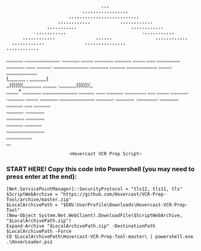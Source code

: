                                        ,,,                                      
                                ,,,,,,,,,,,,,,,,,                               
                           ,,,,,,,,,,,,,,,,,,,,,,,,,,                           
                       ,,,,,,,,,,,,           ,,,,,,,,,,,,                      
                   ,,,,,,,,,,,                    ,,,,,,,,,,,,                  
              .,,,,,,,,,,,                            .,,,,,,,,,,,              
          ,,,,,,,,,,,,               ,,,,,,                ,,,,,,,,,,,,         
      ,,,,,,,,,,,,               ,,,,,,,,,,,,,,,               ,,,,,,,,,,,,     
  ,,,,,,,,,,,                ,,,,,,,,,,,,,,,,,,,,,,,               .,,,,,,,,,,, 
 ,,,,,,,,               ,,,,,,,,,,,,         ,,,,,,,,,,,                ,,,,,,,,
,,,,,,              ,,,,,,,,,,,,,,,              ,,,,,,,,,,,,             ,,,,,,
 ,,,,,,,,,.     ,,,,,,,,,,,,,,,,,,,,,,,              ,,,,,,,,,,,,     ,,,,,,,,,,
   ,,,,,,,,,,,,,,,,,,,,      ,,,,,,,,.                    ,,,,,,,,,,,,,,,,,,,,  
       (,,,,,,,,,,,                            ,              ,,,,,,,,,,,(      
   ,,(((((((,,,,,,,,,,,,                   ,,,,,,,,,     .,,,,,,,,,,,((((((/,,  
 ,,,,,,,,*      ,,,,,,,,,,,,              ,,,,,,,,,,,,,,,,,,,,,,,     ,,,,,,,,,,
,,,,,,               ,,,,,,,,,,,              ,,,,,,,,,,,,,,               ,,,,,
 ,,,,,,,,                ,,,,,,,,,,,.       .,,,,,,,,,,,                ,,,,,,,,
  ,,,,,,,,,,,,               ,,,,,,,,,,,,,,,,,,,,,,,               ,,,,,,,,,,,. 
      ,,,,,,,,,,,,               .,,,,,,,,,,,,,.               ,,,,,,,,,,,,     
           ,,,,,,,,,,,                ,,,,,                ,,,,,,,,,,,          
               ,,,,,,,,,,,.                           ,,,,,,,,,,,,              
                   ,,,,,,,,,,,,                   ,,,,,,,,,,,,                  
                        ,,,,,,,,,,,           ,,,,,,,,,,,                       
                            ,,,,,,,,,,,,,,,,,,,,,,,,,                           
                                ,,,,,,,,,,,,,,,,,                               
                                       ,,,  

                           ~Hovercast VCR Prep Script~


### START HERE! Copy this code into Powershell (you may need to press enter at the end):
```
[Net.ServicePointManager]::SecurityProtocol = "tls12, tls11, tls" 
$ScriptWebArchive = "https://github.com/Hovercast/VCR-Prep-Tool/archive/master.zip"  
$LocalArchivePath = "$ENV:UserProfile\Downloads\Hovercast-VCR-Prep-Tool"  
(New-Object System.Net.WebClient).DownloadFile($ScriptWebArchive, "$LocalArchivePath.zip")  
Expand-Archive "$LocalArchivePath.zip" -DestinationPath $LocalArchivePath -Force  
CD $LocalArchivePath\Hovercast-VCR-Prep-Tool-master\ | powershell.exe .\HoverLoader.ps1  
```
